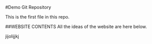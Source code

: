 #Demo Git Repository

This is the first file in this repo.

##WEBSITE CONTENTS
All the ideas of the website are here below.

jijolijjkj